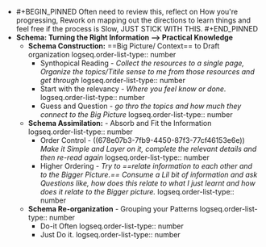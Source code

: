 - #+BEGIN_PINNED
  Often need to review this, reflect on How you're progressing, Rework on mapping out the directions to learn things and feel free if the process is Slow, JUST STICK WITH THIS.
  #+END_PINNED
- **Schema: Turning the Right Information  --> Practical Knowledge**
	- **Schema Construction:** ==Big Picture/ Context== to Draft organization
	  logseq.order-list-type:: number
		- Synthopical Reading - *Collect the resources to a single page, Organize the topics/Titile sense to me from those resources and get through*
		  logseq.order-list-type:: number
		- Start with the relevancy - *Where you feel know or done.*
		  logseq.order-list-type:: number
		- Guess and Question - *go thro the topics and how much they connect to the Big Picture*
		  logseq.order-list-type:: number
	- **Schema Assimilation:** - Absorb and Fit the Information 
	  logseq.order-list-type:: number
		- Order Control - ((678e07b3-7fb9-4450-87f3-77cf46153e6e)) *Make it Simple and Layer on it, complete the relevant details and then re-read again*
		  logseq.order-list-type:: number
		- Higher Ordering - *Try to ==relate information to each other and to the Bigger Picture.== Consume a Lil bit of information and ask Questions like, how does this relate to what I just learnt and how does it relate to the Bigger picture.*
		  logseq.order-list-type:: number
	- **Schema Re-organization** - Grouping your Patterns
	  logseq.order-list-type:: number
		- Do-it Often
		  logseq.order-list-type:: number
		- Just Do it.
		  logseq.order-list-type:: number
